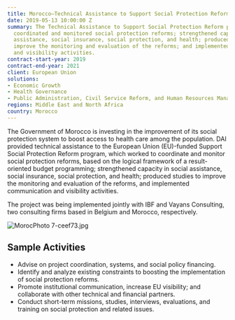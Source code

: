 ```yaml
---
title: Morocco—Technical Assistance to Support Social Protection Reform
date: 2019-05-13 10:00:00 Z
summary: The Technical Assistance to Support Social Protection Reform project in Morocco
  coordinated and monitored social protection reforms; strengthened capacity in social
  assistance, social insurance, social protection, and health; produced studies to
  improve the monitoring and evaluation of the reforms; and implemented communication
  and visibility activities.
contract-start-year: 2019
contract-end-year: 2021
client: European Union
solutions:
- Economic Growth
- Health Governance
- Public Administration, Civil Service Reform, and Human Resources Management
regions: Middle East and North Africa
country: Morocco
---
```


The Government of Morocco is investing in the improvement of its social protection system to boost access to health care among the population. DAI provided technical assistance to the European Union (EU)-funded Support Social Protection Reform program, which worked to coordinate and monitor social protection reforms, based on the logical framework of a result-oriented budget programming; strengthened capacity in social assistance, social insurance, social protection, and health; produced studies to improve the monitoring and evaluation of the reforms, and implemented communication and visibility activities.

The project was being implemented jointly with IBF and Vayans Consulting, two consulting firms based in Belgium and Morocco, respectively.

![MorocPhoto 7-ceef73.jpg](/uploads/MorocPhoto%207-ceef73.jpg)

## Sample Activities

* Advise on project coordination, systems, and social policy financing.
* Identify and analyze existing constraints to boosting the implementation of social protection reforms.
* Promote institutional communication, increase EU visibility; and collaborate with other technical and financial partners.
* Conduct short-term missions, studies, interviews, evaluations, and training on social protection and related issues.
